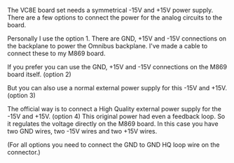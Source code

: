 The VC8E board set needs a symmetrical -15V and +15V power supply. There are a few options to connect the power for the analog circuits to the board.

Personally I use the option 1. There are GND, +15V and -15V connections on the backplane to power the Omnibus backplane. I've made a cable to connect these to my M869 board.

If you prefer you can use the GND, +15V and -15V connections on the M869 board itself. (option 2)

But you can also use a normal external power supply for this -15V and +15V. (option 3)

The official way is to connect a High Quality external power supply for the -15V and +15V. (option 4)
This original power had even a feedback loop. So it regulates the voltage directly on the M869 board.
In this case you have two GND wires, two -15V wires and two +15V wires.

(For all options you need to connect the GND to GND HQ loop wire on the connector.)
